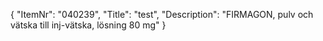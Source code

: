 {
  "ItemNr": "040239",
  "Title": "test",
  "Description": "FIRMAGON, pulv och vätska till inj-vätska, lösning 80 mg"
}